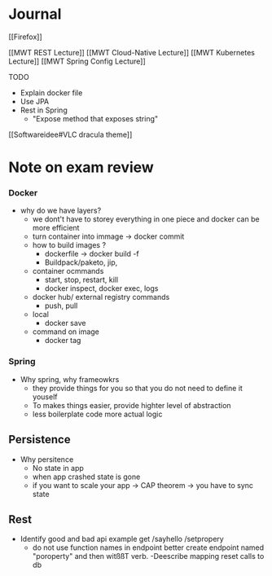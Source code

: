 # Journal
[[Firefox]]

[[MWT REST Lecture]]
[[MWT Cloud-Native Lecture]]
[[MWT Kubernetes Lecture]]
[[MWT Spring Config Lecture]]

TODO
- Explain docker file 
- Use JPA 
- Rest in Spring 
	- "Expose method that exposes string"

[[Softwareidee#VLC dracula theme]]


# Note on exam review

### Docker
- why do we have layers?
	- we dont't have to storey everything in one piece and docker can be more efficient 
	- turn container into immage -> docker commit 
	- how to build images ? 
		-  dockerfile -> docker build -f 
		- Buildpack/paketo, jip,  
	- container ocmmands 
		- start, stop, restart, kill
		- docker inspect, docker exec, logs 
	- docker hub/ external registry commands
		- push, pull 
	- local 
		- docker save
	- command on image 
		- docker tag  


### Spring 
- Why spring, why frameowkrs 
	- they provide things for you so that you do not need to define it youself 
	- To makes things easier, provide highter level of abstraction 
	- less boilerplate code more actual logic 


## Persistence
- Why persitence 
	- No state in app 
	- when app crashed state is gone 
	- if you want to scale your app -> CAP theorem -> you have to sync state
	
## Rest
- Identify good and bad api example get /sayhello /setpropery
	- do not use function names in endpoint  better create endpoint named "poroperty" and then witßßT verb. 
-Deescribe mapping  reset calls to db




